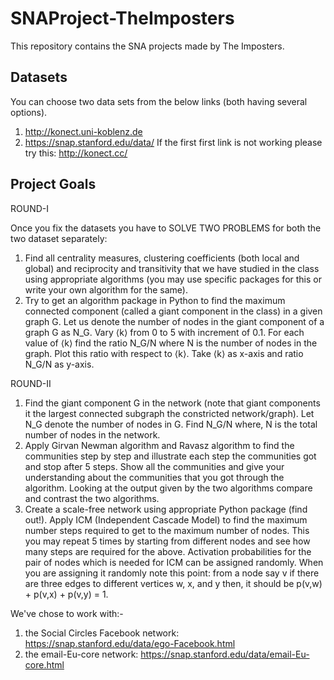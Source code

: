 # SNAProject-TheImposters
This repository contains the SNA projects made by The Imposters.

## Datasets
You can choose two data sets from the below links (both having several options).
1. http://konect.uni-koblenz.de
2. https://snap.stanford.edu/data/
If the first first link is not working please try this: http://konect.cc/

## Project Goals
ROUND-I

Once you fix the datasets you have to SOLVE TWO PROBLEMS for both the two dataset separately:
1. Find all centrality measures, clustering coefficients (both local and global) and reciprocity and transitivity that we have studied in the class using appropriate algorithms (you may use specific packages for this or write your own algorithm for the same).
2. Try to get an algorithm package in Python to find the maximum connected component (called a giant component in the class) in a given graph G. Let us denote the number of nodes in the giant component of a graph G as N_G. Vary ⟨k⟩ from 0 to 5 with increment of 0.1. For each value of ⟨k⟩ find the ratio N_G/N where N is the number of nodes in the graph. Plot this ratio with respect to ⟨k⟩. Take ⟨k⟩ as x-axis and ratio N_G/N as y-axis.

ROUND-II

1. Find the giant component G in the network (note that giant components it the largest connected subgraph the constricted network/graph). Let N_G denote the number of nodes in G. Find N_G/N where, N is the total number of nodes in the network.
2. Apply Girvan Newman algorithm and Ravasz algorithm to find the communities step by step and illustrate each step the communities got and stop after 5 steps. Show all the communities and give your understanding about the communities that you got through the algorithm. Looking at the output given by the two algorithms compare and contrast the two algorithms.
3. Create a scale-free network using appropriate Python package (find out!). Apply ICM (Independent Cascade Model) to find the maximum number steps required to get to the maximum number of nodes. This you may repeat 5 times by starting from different nodes and see how many steps are required for the above. Activation probabilities for the pair of nodes which is needed for ICM can be assigned randomly. When you are assigning it randomly note this point: from a node say v if there are three edges to different vertices w, x, and y then, it should be p(v,w) + p(v,x) + p(v,y) = 1.

We've chose to work with:-
1. the Social Circles Facebook network: https://snap.stanford.edu/data/ego-Facebook.html
2. the email-Eu-core network: https://snap.stanford.edu/data/email-Eu-core.html
